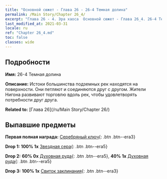 ```yaml
---
title: "Основной сюжет - Глава 26 - 26-4 Темная долина"
permalink: /Main Story/Chapter 26_4/
excerpt: "Глава 26 - 4. Эра хаоса  Основной сюжет - Глава 26_4. 26-4 Темная долина"
last_modified_at: 2021-03-31
locale: ru
ref: "Chapter 26_4.md"
toc: false
classes: wide
---
```


## Подробности

 **Имя:** 26-4 Темная долина

 **Описание:** Истоки большинства подземных рек находятся на поверхности. Они петляют и соединяются друг с другом. Жители Нигона развивают торговлю вдоль рек, чтобы удовлетворять потребности друг друга.

 **Related to:** [Глава 26](/ru/Main Story/Chapter 26/)

## Выпавшие предметы

 **Первая полная награда:** [Серебряный ключ](/ru/Items/con_693/){: .btn .btn--era3}

 **Drop 1:** **100% 1x** [Звездная сера](/ru/Items/mat_92/){: .btn .btn--era5}

 **Drop 2:** **60% 0x** [Духовная руда](/ru/Items/mat_82/){: .btn .btn--era5}, **40% 1x** [Духовная руда](/ru/Items/mat_82/){: .btn .btn--era5}

 **Drop 3:** **100% 1x** [Свиток заклинания](/ru/Items/con_694/){: .btn .btn--era3}

